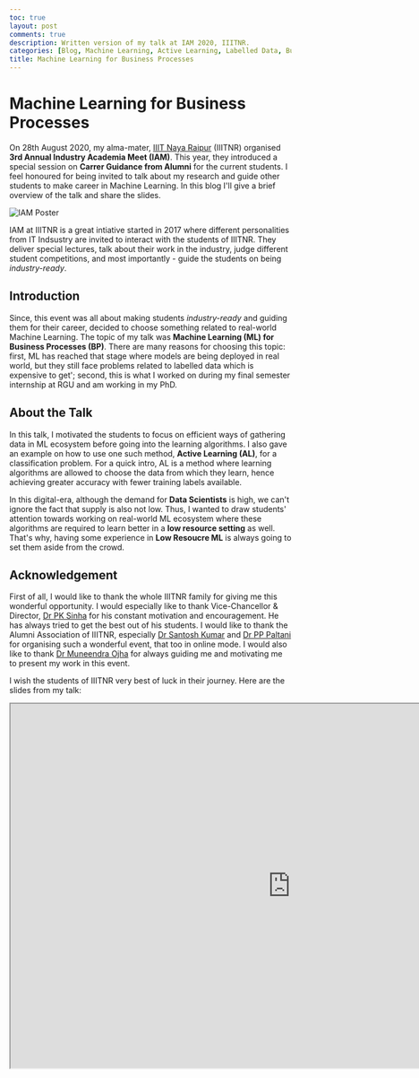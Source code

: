 ```yaml
---
toc: true
layout: post
comments: true
description: Written version of my talk at IAM 2020, IIITNR.
categories: [Blog, Machine Learning, Active Learning, Labelled Data, Business Processes]
title: Machine Learning for Business Processes
---
```


# Machine Learning for Business Processes

On 28th August 2020, my alma-mater, [IIIT Naya Raipur](https://www.iiitnr.ac.in/) (IIITNR) organised **3rd Annual Industry Academia Meet (IAM)**. This year, they introduced a special session on **Carrer Guidance from Alumni** for the current students. I feel honoured for being invited to talk about my research and guide other students to make career in Machine Learning. In this blog I'll give a brief overview of the talk and share the slides.

![IAM Poster](https://ashishu007.github.io/assets/ml-bp/iam1.png)

IAM at IIITNR is a great intiative started in 2017 where different personalities from IT Indsustry are invited to interact with the students of IIITNR. They deliver special lectures, talk about their work in the industry, judge different student competitions, and most importantly - guide the students on being *industry-ready*.

## Introduction
Since, this event was all about making students *industry-ready* and guiding them for their career, decided to choose something related to real-world Machine Learning. The topic of my talk was **Machine Learning (ML) for Business Processes (BP)**. There are many reasons for choosing this topic: first, ML has reached that stage where models are being deployed in real world, but they still face problems related to labelled data which is expensive to get'; second, this is what I worked on during my final semester internship at RGU and am working in my PhD.

## About the Talk
In this talk, I motivated the students to focus on efficient ways of gathering data in ML ecosystem before going into the learning algorithms. I also gave an example on how to use one such method, **Active Learning (AL)**, for a classification problem. For a quick intro, AL is a method where learning algorithms are allowed to choose the data from which they learn, hence achieving greater accuracy with fewer training labels available.

In this digital-era, although the demand for **Data Scientists** is high, we can't ignore the fact that supply is also not low. Thus, I wanted to draw students' attention towards working on real-world ML ecosystem where these algorithms are required to learn better in a **low resource setting** as well. That's why, having some experience in **Low Resoucre ML** is always going to set them aside from the crowd.

## Acknowledgement
First of all, I would like to thank the whole IIITNR family for giving me this wonderful opportunity. I would especially like to thank Vice-Chancellor & Director, [Dr PK Sinha](https://www.iiitnr.ac.in/node/2344) for his constant motivation and encouragement. He has always tried to get the best out of his students. I would like to thank the Alumni Association of IIITNR, especially [Dr Santosh Kumar](https://www.iiitnr.ac.in/node/1620) and [Dr PP Paltani](https://www.iiitnr.ac.in/node/1244) for organising such a wonderful event, that too in online mode. I would also like to thank [Dr Muneendra Ojha](https://www.iiitnr.ac.in/node/1614) for always guiding me and motivating me to present my work in this event.

I wish the students of IIITNR very best of luck in their journey. Here are the slides from my talk:

<!-- <div class="h_embed">
    <embed src="https://panditu2015.github.io/AL_Slides.pdf" allowfullscreen/>
</div> -->

<iframe src="https://ashishu007.github.io/AL_Slides.pdf" width="1000px" height="650px"><ifrmae/>

<!-- ## Acknowledgement -->
<!-- First of all, I would like to thank the whole IIITNR family for giving me this wonderful opportunity. I would especially like to thank Vice-Chancellor & Director, Dr PK Sinha sir for his constant motivation and encouragement. He has always tried to get the best out of his students. I would like to thank the Alumni Association of IIITNR, especially Dr Santosh Kumar sir and Dr PP Paltani sir for organising such a wonderful event, that too in online mode. I would also like to thank Dr Muneendra Ojha sir for always guiding me and motivating me to present my work in this event. -->
